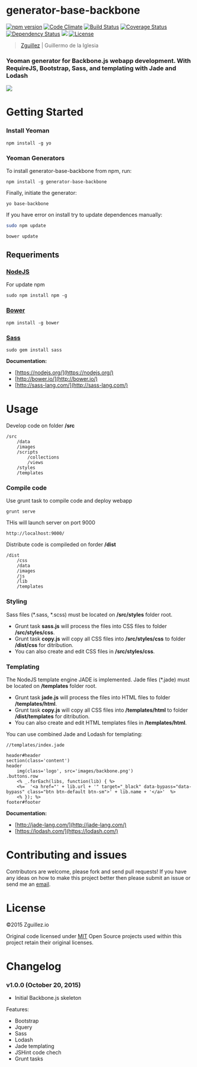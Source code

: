 # generator-base-backbone

[![npm version](https://badge.fury.io/js/generator-base-backbone.svg)](https://badge.fury.io/js/generator-base-backbone)
[![Code Climate](http://img.shields.io/codeclimate/github/zguillez/generator-base-backbone.svg)](https://codeclimate.com/github/zguillez/generator-base-backbone)
[![Build Status](http://img.shields.io/travis/zguillez/generator-base-backbone.svg)](https://travis-ci.org/zguillez/generator-base-backbone)
[![Coverage Status](http://img.shields.io/coveralls/zguillez/generator-base-backbone.svg)](https://coveralls.io/r/zguillez/generator-base-backbone)
[![Dependency Status](https://gemnasium.com/zguillez/generator-base-backbone.svg)](https://gemnasium.com/zguillez/generator-base-backbone)
![](https://reposs.herokuapp.com/?path=zguillez/generator-base-backbone)
[![License](http://img.shields.io/:license-mit-blue.svg)](http://doge.mit-license.org)

> [Zguillez](https://zguillez.io) | Guillermo de la Iglesia

### Yeoman generator for Backbone.js webapp development. With RequireJS, Bootstrap, Sass, and templating with Jade and Lodash

![](http://zguillez.github.io/img/backbone.png)

# Getting Started

### Install Yeoman

	npm install -g yo

### Yeoman Generators

To install generator-base-backbone from npm, run:

	npm install -g generator-base-backbone

Finally, initiate the generator:

	yo base-backbone

If you have error on install try to update dependences manually:

```bash
sudo npm update
```
```bash
bower update
```

## Requeriments

### [NodeJS](https://nodejs.org/)

For update npm

	sudo npm install npm -g

### [Bower](http://bower.io/)

	npm install -g bower

### [Sass](http://sass-lang.com/)

	sudo gem install sass
	
**Documentation:**

* [https://nodejs.org/](https://nodejs.org/)
* [http://bower.io/](http://bower.io/)
* [http://sass-lang.com/](http://sass-lang.com/)

# Usage

Develop code on folder **/src**

	/src
		/data
		/images
		/scripts
			/collections
			/views
		/styles
		/templates
		
### Compile code

Use grunt task to compile code and deploy webapp

	grunt serve
	
THis will launch server on port 9000

	http://localhost:9000/
	
Distribute code is compileded on forder **/dist**

	/dist
		/css
		/data
		/images
		/js
		/lib
		/templates
		
### Styling

Sass files (\*.sass, \*.scss) must be located on **/src/styles** folder root.

* Grunt task **sass.js** will process the files into CSS files to folder **/src/styles/css**.
* Grunt task **copy.js** will copy all CSS files into **/src/styles/css** to folder **/dist/css** for ditribution.
* You can also create and edit CSS files in **/src/styles/css**.

### Templating

The NodeJS template engine JADE is implemented. Jade files (\*.jade) must be located on **/templates** folder root.

* Grunt task **jade.js** will process the files into HTML files to folder **/templates/html**.
* Grunt task **copy.js** will copy all CSS files into **/templates/html** to folder **/dist/templates** for ditribution.
* You can also create and edit HTML templates files in **/templates/html**.


You can use combined Jade and Lodash for templating:

	//templates/index.jade
	
	header#header
	section(class='content')
	header
		img(class='logo', src='images/backbone.png')
	.buttons.row
		<% _.forEach(libs, function(lib) { %>
		<%=  '<a href="' + lib.url + '" target="_black" data-bypass="data-bypass" class="btn btn-default btn-sm">' + lib.name + '</a>'  %>
		<% }); %>
	footer#footer
	
**Documentation:**

* [http://jade-lang.com/](http://jade-lang.com/)
* [https://lodash.com/](https://lodash.com/)

# Contributing and issues

Contributors are welcome, please fork and send pull requests! If you have any ideas on how to make this project better then please submit an issue or send me an [email](mailto:mail@zguillez.io).

# License

©2015 Zguillez.io

Original code licensed under [MIT](https://en.wikipedia.org/wiki/MIT_License) Open Source projects used within this project retain their original licenses.

# Changelog

### v1.0.0 (October 20, 2015) 
* Initial Backbone.js skeleton

Features:

* Bootstrap
* Jquery
* Sass
* Lodash
* Jade templating
* JSHint code chech
* Grunt tasks




